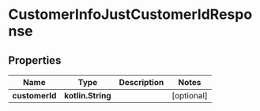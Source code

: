 
# CustomerInfoJustCustomerIdResponse

## Properties
Name | Type | Description | Notes
------------ | ------------- | ------------- | -------------
**customerId** | **kotlin.String** |  |  [optional]



